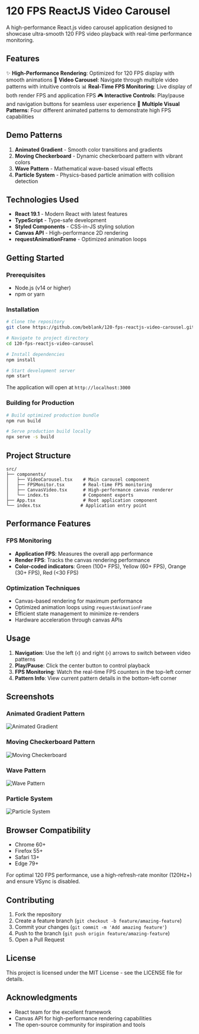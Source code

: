 # 120 FPS ReactJS Video Carousel

A high-performance React.js video carousel application designed to showcase ultra-smooth 120 FPS video playback with real-time performance monitoring.

## Features

✨ **High-Performance Rendering**: Optimized for 120 FPS display with smooth animations
🎥 **Video Carousel**: Navigate through multiple video patterns with intuitive controls
📊 **Real-Time FPS Monitoring**: Live display of both render FPS and application FPS
🎮 **Interactive Controls**: Play/pause and navigation buttons for seamless user experience
🎨 **Multiple Visual Patterns**: Four different animated patterns to demonstrate high FPS capabilities

## Demo Patterns

1. **Animated Gradient** - Smooth color transitions and gradients
2. **Moving Checkerboard** - Dynamic checkerboard pattern with vibrant colors
3. **Wave Pattern** - Mathematical wave-based visual effects
4. **Particle System** - Physics-based particle animation with collision detection

## Technologies Used

- **React 19.1** - Modern React with latest features
- **TypeScript** - Type-safe development
- **Styled Components** - CSS-in-JS styling solution
- **Canvas API** - High-performance 2D rendering
- **requestAnimationFrame** - Optimized animation loops

## Getting Started

### Prerequisites

- Node.js (v14 or higher)
- npm or yarn

### Installation

```bash
# Clone the repository
git clone https://github.com/beblank/120-fps-reactjs-video-carousel.git

# Navigate to project directory
cd 120-fps-reactjs-video-carousel

# Install dependencies
npm install

# Start development server
npm start
```

The application will open at `http://localhost:3000`

### Building for Production

```bash
# Build optimized production bundle
npm run build

# Serve production build locally
npx serve -s build
```

## Project Structure

```
src/
├── components/
│   ├── VideoCarousel.tsx    # Main carousel component
│   ├── FPSMonitor.tsx       # Real-time FPS monitoring
│   ├── CanvasVideo.tsx      # High-performance canvas renderer
│   └── index.ts             # Component exports
├── App.tsx                  # Root application component
└── index.tsx               # Application entry point
```

## Performance Features

### FPS Monitoring
- **Application FPS**: Measures the overall app performance
- **Render FPS**: Tracks the canvas rendering performance
- **Color-coded indicators**: Green (100+ FPS), Yellow (60+ FPS), Orange (30+ FPS), Red (<30 FPS)

### Optimization Techniques
- Canvas-based rendering for maximum performance
- Optimized animation loops using `requestAnimationFrame`
- Efficient state management to minimize re-renders
- Hardware acceleration through canvas APIs

## Usage

1. **Navigation**: Use the left (‹) and right (›) arrows to switch between video patterns
2. **Play/Pause**: Click the center button to control playback
3. **FPS Monitoring**: Watch the real-time FPS counters in the top-left corner
4. **Pattern Info**: View current pattern details in the bottom-left corner

## Screenshots

### Animated Gradient Pattern
![Animated Gradient](https://github.com/user-attachments/assets/421dde0f-dee6-4ba1-a97b-dc7eab842b20)

### Moving Checkerboard Pattern  
![Moving Checkerboard](https://github.com/user-attachments/assets/211cbcfe-f47e-46eb-8fdc-ce5c1698efb0)

### Wave Pattern
![Wave Pattern](https://github.com/user-attachments/assets/819384c4-a02b-4ba3-a229-95cdc97c232c)

### Particle System
![Particle System](https://github.com/user-attachments/assets/bd67d3f7-b22e-401c-928c-d8497d438740)

## Browser Compatibility

- Chrome 60+
- Firefox 55+
- Safari 13+
- Edge 79+

For optimal 120 FPS performance, use a high-refresh-rate monitor (120Hz+) and ensure VSync is disabled.

## Contributing

1. Fork the repository
2. Create a feature branch (`git checkout -b feature/amazing-feature`)
3. Commit your changes (`git commit -m 'Add amazing feature'`)
4. Push to the branch (`git push origin feature/amazing-feature`)
5. Open a Pull Request

## License

This project is licensed under the MIT License - see the LICENSE file for details.

## Acknowledgments

- React team for the excellent framework
- Canvas API for high-performance rendering capabilities
- The open-source community for inspiration and tools